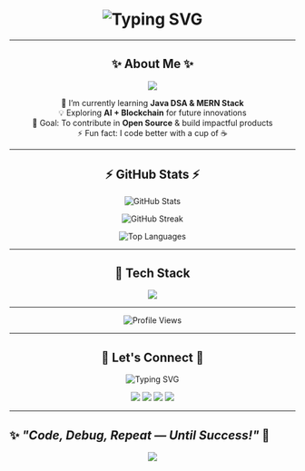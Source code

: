 <!-- Stylish Heading -->
<h1 align="center">
  <img src="https://readme-typing-svg.herokuapp.com?font=Fira+Code&size=28&pause=1000&color=36BCF7&width=500&lines=Hey%2C+I'm+Vivek+Yadav!;Java+%7C+DSA+Enthusiast;Full+Stack+Developer;Open+Source+Contributor;Always+Learning+New+Things" alt="Typing SVG" />
</h1>

---

<h2 align="center">✨ About Me ✨</h2>

<p align="center">
  <img src="https://readme-typing-svg.herokuapp.com?color=00FFFF&size=22&center=true&vCenter=true&width=500&lines=Hi+I'm+Vivek+Yadav;A+Passionate+Full+Stack+Developer;DSA+Enthusiast+%7C+Java+%7C+React;Always+Learning+New+Things+🚀" />
</p>

<p align="center">
  🌱 I’m currently learning <b>Java DSA & MERN Stack</b> <br>
  💡 Exploring <b>AI + Blockchain</b> for future innovations <br>
  🎯 Goal: To contribute in <b>Open Source</b> & build impactful products <br>
  ⚡ Fun fact: I code better with a cup of ☕
</p>


---

<!-- GitHub Stats (Keep same, looks great) -->
<h2 align="center">⚡ GitHub Stats ⚡</h2>
<p align="center">
  <img src="https://github-readme-stats.vercel.app/api?username=vivekyadav247&show_icons=true&theme=radical" alt="GitHub Stats" />
</p>
<p align="center">
  <img src="https://github-readme-streak-stats.herokuapp.com/?user=vivekyadav247&theme=radical" alt="GitHub Streak" />
</p>
<p align="center">
  <img src="https://github-readme-stats.vercel.app/api/top-langs/?username=vivekyadav247&layout=compact&theme=radical" alt="Top Languages" />
</p>

---

<!-- Skills Section -->
<h2 align="center">🚀 Tech Stack</h2>
<p align="center">
  <img src="https://skillicons.dev/icons?i=java,spring,js,react,nodejs,express,mongodb,mysql,git,github,html,css,bootstrap,tailwind" />
</p>

---

<!-- Visitor Counter (Stylish one) -->
<p align="center"> 
  <img src="https://komarev.com/ghpvc/?username=vivekyadav247&label=Profile%20Views&color=ff69b4&style=for-the-badge" alt="Profile Views" /> 
</p>


---

<h2 align="center">🤝 Let's Connect 🤝</h2>

<p align="center">
  <img src="https://readme-typing-svg.herokuapp.com?font=Fira+Code&pause=1000&color=FF6347&center=true&vCenter=true&width=435&lines=Let's+Collaborate+and+Build+Something+Awesome!;Connect+with+me+on+👇" alt="Typing SVG" />
</p>

<p align="center">
  <a href="https://linkedin.com/in/vivekyadav"><img src="https://img.shields.io/badge/-LinkedIn-%230077B5?style=for-the-badge&logo=linkedin&logoColor=white"/></a>
  <a href="https://github.com/vivekyadav"><img src="https://img.shields.io/badge/-GitHub-181717?style=for-the-badge&logo=github&logoColor=white"/></a>
  <a href="mailto:vivekyad240706@gmail.com"><img src="https://img.shields.io/badge/Gmail-D14836?style=for-the-badge&logo=gmail&logoColor=white"/></a>
  <a href="https://twitter.com/vivekyadav"><img src="https://img.shields.io/badge/-Twitter-1DA1F2?style=for-the-badge&logo=twitter&logoColor=white"/></a>
</p>

---

✨ *"Code, Debug, Repeat — Until Success!"* 🚀 
---

<!-- Wave Animation Footer -->
<p align="center">
  <img src="https://capsule-render.vercel.app/api?type=waving&color=gradient&height=120&section=footer"/>
</p>
